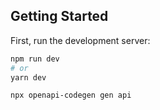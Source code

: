 ## Getting Started

First, run the development server:

```bash
npm run dev
# or
yarn dev
```

`npx openapi-codegen gen api`